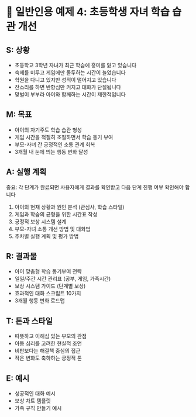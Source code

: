 # 👶 일반인용 예제 4: 초등학생 자녀 학습 습관 개선

## S: 상황
- 초등학교 3학년 자녀가 최근 학습에 흥미를 잃고 있습니다
- 숙제를 미루고 게임에만 몰두하는 시간이 늘었습니다
- 학원을 다니고 있지만 성적이 떨어지고 있습니다
- 잔소리를 하면 반항심만 커지고 대화가 단절됩니다
- 맞벌이 부부라 아이와 함께하는 시간이 제한적입니다

## M: 목표
- 아이의 자기주도 학습 습관 형성
- 게임 시간을 적절히 조절하면서 학습 동기 부여
- 부모-자녀 간 긍정적인 소통 관계 회복
- 3개월 내 눈에 띄는 행동 변화 달성

## A: 실행 계획
중요: 각 단계가 완료되면 사용자에게 결과를 확인받고 다음 단계 진행 여부 확인해야 합니다

1. 아이의 현재 상황과 원인 분석 (관심사, 학습 스타일)
2. 게임과 학습의 균형을 위한 시간표 작성
3. 긍정적 보상 시스템 설계
4. 부모-자녀 소통 개선 방법 및 대화법
5. 주차별 실행 계획 및 평가 방법

## R: 결과물
- 아이 맞춤형 학습 동기부여 전략
- 일일/주간 시간 관리표 (공부, 게임, 가족시간)
- 보상 시스템 가이드 (단계별 보상)
- 효과적인 대화 스크립트 10가지
- 3개월 행동 변화 로드맵

## T: 톤과 스타일
- 따뜻하고 이해심 있는 부모의 관점
- 아동 심리를 고려한 현실적 조언
- 비판보다는 해결책 중심의 접근
- 작은 변화도 축하하는 긍정적 톤

## E: 예시
- 성공적인 대화 예시
- 보상 차트 템플릿
- 가족 규칙 만들기 예시
